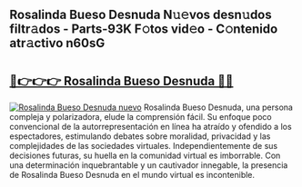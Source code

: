 ## Rosalinda Bueso Desnuda N𝚞𝚎vos desn𝚞dos filtr𝚊dos - Parts-93K F𝚘tos vid𝚎o - C𝚘ntenido atr𝚊ctivo n60sG

# <h2><a href="http://mbaf50v.tromn.icu/?c=Rosalinda+Bueso+Desnuda">🔗👉👉👉 Rosalinda Bueso Desnuda 🔗🔗</a></h2>

[![Rosalinda Bueso Desnuda nuevo](https://i.imgur.com/pEAQMta.gif)](http://mbaf50v.tromn.icu/?c=Rosalinda+Bueso+Desnuda)
Rosalinda Bueso Desnuda, una persona compleja y polarizadora, elude la comprensión fácil. Su enfoque poco convencional de la autorrepresentación en línea ha atraído y ofendido a los espectadores, estimulando debates sobre moralidad, privacidad y las complejidades de las sociedades virtuales. Independientemente de sus decisiones futuras, su huella en la comunidad virtual es imborrable. Con una determinación inquebrantable y un cautivador innegable, la presencia de Rosalinda Bueso Desnuda en el mundo virtual es incontenible.
